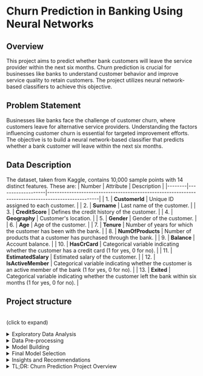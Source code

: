 
# Churn Prediction in Banking Using Neural Networks


## Overview
This project aims to predict whether bank customers will leave the service provider within the next six months. Churn prediction is crucial for businesses like banks to understand customer behavior and improve service quality to retain customers. The project utilizes neural network-based classifiers to achieve this objective.
## Problem Statement
Businesses like banks face the challenge of customer churn, where customers leave for alternative service providers. Understanding the factors influencing customer churn is essential for targeted improvement efforts. The objective is to build a neural network-based classifier that predicts whether a bank customer will leave within the next six months.
## Data Description

The dataset, taken from Kaggle, contains 10,000 sample points with 14 distinct features. These are:
| Number | Attribute         | Description                                                                                       |
|--------|-------------------|---------------------------------------------------------------------------------------------------|
| 1.     | **CustomerId**    | Unique ID assigned to each customer.                                                             |
| 2.     | **Surname**       | Last name of the customer.                                                                       |
| 3.     | **CreditScore**   | Defines the credit history of the customer.                                                       |
| 4.     | **Geography**     | Customer's location.                                                                              |
| 5.     | **Gender**        | Gender of the customer.                                                                           |
| 6.     | **Age**           | Age of the customer.                                                                              |
| 7.     | **Tenure**        | Number of years for which the customer has been with the bank.                                     |
| 8.     | **NumOfProducts** | Number of products that a customer has purchased through the bank.                                 |
| 9.     | **Balance**       | Account balance.                                                                                  |
| 10.    | **HasCrCard**     | Categorical variable indicating whether the customer has a credit card (1 for yes, 0 for no).     |
| 11.    | **EstimatedSalary** | Estimated salary of the customer.                                                              |
| 12.    | **IsActiveMember** | Categorical variable indicating whether the customer is an active member of the bank (1 for yes, 0 for no). |
| 13.    | **Exited**        | Categorical variable indicating whether the customer left the bank within six months (1 for yes, 0 for no). |

## Project structure
<br> (click to expand)

<details>
<summary>Exploratory Data Analysis</summary>

<h2>Exploratory Data Analysis (EDA) Insights</h2>


#### Overall Churn Rate
- **Bank Churn Rate:** 20.4% of customers have exited the bank, while 79.6% remain.
 <center>

![exited_not](https://github.com/Shreya971309/-Banks-Churn-Prediction-Neural-Network-Modelling/assets/156785157/ecac545c-42b5-470f-b59f-1d5eb14954ca)
</center>

#### Gender Disparity
- **Gender Churn Analysis:** Women exhibit a higher churn rate (25%) compared to men (16.4%).
<center>
  
  ![gender](https://github.com/Shreya971309/-Banks-Churn-Prediction-Neural-Network-Modelling/assets/156785157/040ec1db-ee94-4a19-933d-b9b0f3b6af57)

</center>

#### Geographic Influence
- **Regional Churn Patterns:** Germany experiences the highest churn rate (32%) among all countries, followed by France (16.1%) and Spain (16.6%).
<center>
  
  ![geography](https://github.com/Shreya971309/-Banks-Churn-Prediction-Neural-Network-Modelling/assets/156785157/22cd4de6-e40b-4f6e-8d83-2d17e099f313)

  
</center>

#### Tenure Impact
- **Tenure and Churn Relationship:** Customers with shorter tenure, particularly 0 and 1 year, show elevated churn rates.
  <center>
![tenure](https://github.com/Shreya971309/-Banks-Churn-Prediction-Neural-Network-Modelling/assets/156785157/4fb17255-b9c1-4276-bbac-7f5f20d3da08)

  </center>


#### Product Purchases
- **Product Impact on Churn:** All customers with 4 product purchases have churned, whereas those with 2 products exhibit the lowest churn rate.
<center>
  
  ![no_of_prods](https://github.com/Shreya971309/-Banks-Churn-Prediction-Neural-Network-Modelling/assets/156785157/93fd5c04-5767-463a-a6ef-51d3bd64c5c9)

</center>

#### Membership Activity
- **Active Membership vs. Churn:** Non-active members demonstrate a higher propensity to churn.
<center>
  
  ![active_non_active](https://github.com/Shreya971309/-Banks-Churn-Prediction-Neural-Network-Modelling/assets/156785157/528e42f5-dcf9-4a06-8e52-5ea03897afb3)

</center>

#### Credit Card Ownership
- **Credit Card Influence on Churn:** Churn rates are comparable between customers with and without credit cards.
<center>
  
  ![credit_card](https://github.com/Shreya971309/-Banks-Churn-Prediction-Neural-Network-Modelling/assets/156785157/39b00797-7af8-4b06-98fd-6dd8663e8574)

</center>


</details>

<details>
<summary>Data Pre-processing</summary>

<h2>Data Preprocessing</h2>

### Missing Value and Duplicate Data Treatment

No missing or duplicated values were found in the dataset, so no treatment was necessary.

### Outlier Removal

Although outliers were detected in the "Age" and "CreditScore" features, they were retained. These outliers may offer valuable insights into the diversity of the dataset.

### Dummy Creation for Geography and Gender

Categorical variables such as "Geography" and "Gender" were converted into dummy variables.

### Data Split

The dataset was split into training, validation, and test sets:

- **Training Set (X_train, y_train):** 64% of the data
- **Validation Set (X_val, y_val):** 16% of the data
- **Test Set (X_test, y_test):** 20% of the data

### Scaling

The numerical columns were scaled using the standard scaler to ensure consistency in feature magnitudes.


</details>

<details>
<summary>Model Building</summary>

## Model Building

### Model Evaluation Criterion

Recall is prioritized, especially when the cost of false negatives is high. In customer churn prediction, reducing false negatives is crucial as it minimizes missed opportunities to retain customers by providing incentives to prevent them from leaving.

### Models

- **SGD Optimizer**: Uses Stochastic Gradient Descent (SGD) to update model weights in small batches, aiming for gradual loss function minimization.

- **Adam Optimizer**: Utilizes Adam optimizer, adapting learning rates for each parameter, leading to faster convergence and improved performance, especially on large datasets.

- **Adam Optimizer with Dropout (Dropout rate: 0.2)**: Incorporates dropout regularization, randomly removing 20% of neurons during training to prevent overfitting by reducing dependency on specific neurons.

- **Adam Optimizer with Hyperparameter Tuning**: Employs grid search to find the best hyperparameter combination (batch size and learning rate) for optimizing model performance.

- **Balanced Data with SMOTE and Adam Optimizer (Oversampling)**: Addresses class imbalance by oversampling the minority class using SMOTE in combination with Adam optimizer during training, enhancing the model's ability to learn from minority class instances.




</details>



<details>
<summary>Final Model Selection</summary>
  
<h2>Final Model Selection</h2> 

### Evaluation Metrics

- **ROC-AUC**: Assesses the model's ability to rank customers based on their likelihood of churning, providing insights into how well the model discriminates between churners and non-churners.

- **Accuracy**: Reflects the proportion of correct predictions made by the model, offering a general measure of its overall correctness.

- **Precision**: Indicates the model's precision in identifying customers who actually churn, capturing the proportion of true churners among all predicted churners.

- **Recall**: Measures the model's ability to capture all customers who are likely to churn, revealing its capability to identify all positive instances correctly.

- **F1-score**: Combines precision and recall into a single metric, offering a balanced assessment of the model's performance, especially in scenarios where there is an imbalance between churned and non-churned customers.
### Model-1: SGD Optimizer
| Metric   | Accuracy | Precision | Recall   | F1 Score | AUC Score |
|----------|----------|-----------|----------|----------|-----------|
| Score    | 0.718125 | 0.392796  | 0.702454 | 0.50385  | 0.80      |

### Model-2: Adam Optimizer
| Metric   | Accuracy | Precision | Recall   | F1 Score | AUC Score |
|----------|----------|-----------|----------|----------|-----------|
| Score    | 0.780625 | 0.474227  | 0.705521 | 0.567201 | 0.87      |

### Model-3: Adam Optimizer with Dropout (Dropout rate: 0.2)
| Metric   | Accuracy | Precision | Recall   | F1 Score | AUC Score |
|----------|----------|-----------|----------|----------|-----------|
| Score    | 0.7775   | 0.47012   | 0.723926 | 0.570048 | 0.86      |

### Model-4: Adam Optimizer with Hyperparameter Tuning
| Metric   | Accuracy | Precision | Recall   | F1 Score | AUC Score |
|----------|----------|-----------|----------|----------|-----------|
| Score    | 0.765    | 0.451172  | 0.708589 | 0.551313 | 0.86      |

### Model-5: Balanced Data with SMOTE and Adam Optimizer (Oversampling)
| Metric   | Accuracy | Precision | Recall   | F1 Score | AUC Score |
|----------|----------|-----------|----------|----------|-----------|
| Score    | 0.73625  | 0.413978  | 0.708589 | 0.522624 | 0.87      |

### Final Model
After evaluating all considered models, we determined that the model incorporating the Adam optimizer and dropout rate of 0.2 (Model 3) exhibited the highest recall value. In the context of our specific problem statement, where correctly identifying customers likely to leave is crucial, recall serves as an important metric. Therefore, we select Model 3 as our final model for predicting values on the test set.

| Metric    | Score    |
|-----------|----------|
| Accuracy  | 0.73625  |
| Precision | 0.413978 |
| Recall    | 0.708589 |
| F1 Score  | 0.522624 |
| AUC       | 0.83     |

- **Accuracy (0.73625)**: The model correctly predicted the customer churn for about 73.625% of the customers in the test set.
- **Precision (0.413978)**: When the model predicts a customer will churn, it is correct about 41.3978% of the time. The model may be overestimating customer churn, leading to unnecessary retention efforts.
- **Recall (0.708589)**: The model correctly identified 70.8589% of the customers who actually churned. This is crucial to identify as many churning customers as possible.
- **F1 Score (0.522624)**: An F1 score of 52.2624% indicates that there is room for improvement in achieving a better balance.
- **AUC (0.83)**: An AUC score of 0.83 on the test set indicates relatively good performance of the model in distinguishing between positive and negative instances. Therefore, the model has a high probability of ranking a randomly chosen positive instance higher than a randomly chosen negative instance.
<center>
  
![AUC_ROC](https://github.com/Shreya971309/-Banks-Churn-Prediction-Neural-Network-Modelling/assets/156785157/ce78e0bf-b3dd-4f3d-8d56-4648de72a3a5)

  
</center>

<center>
  
  ![confusion_matrix](https://github.com/Shreya971309/-Banks-Churn-Prediction-Neural-Network-Modelling/assets/156785157/96c7c569-7838-4857-a73e-7fb90693e91b)

</center>


</details>

<details>
<summary>Insights and Recommendations</summary>
<h2> Insights and Recommendations</h2>

#### Engagement of Dormant Members
The bank may consider launching a campaign to re-engage dormant members and convert them into active clients. This could involve reaching out to them with exclusive deals, incentives, or personalized financial guidance to help them make the most out of their accounts.

#### Product Retention and Diversification
Encouraging customers to diversify their product holdings could be beneficial, especially considering that a significant proportion (51%) of customers only own one product. Implementing retention strategies to retain clients with multiple products, such as offering incentives or bundled services, could be effective.

#### Services Tailored to Age
Given the positive correlation between leaving a bank and age, the bank should consider offering age-specific services or incentives to retain customers across different age groups. Customizing services to cater to various life stages could enhance client retention.

#### Retention Strategies Based on Tenure
Customers with shorter tenures, specifically one year and zero years, exhibit higher rates of churn. Implementing promotions, personalized services, or onboarding programs targeted at acquiring and retaining customers during the early years of their banking relationship could mitigate churn.

</details>

<details>
<summary>TL;DR: Churn Prediction Project Overview</summary>
  
### TL;DR: Churn Prediction Project Overview

- **Objective**: Develop neural network models to predict bank customer churn within the next six months.

- **Key Steps**:
  - Explored dataset, handled preprocessing tasks like missing values and encoding.
  - Built neural network models using different optimizers like SGD and Adam.
  - Enhanced model performance through techniques like dropout and hyperparameter tuning.
  - Selected the model with the highest recall (Adam optimizer with dropout rate of 0.2) for predicting customer churn.

- **Actual Insights & Recommendations**:
  - **Engagement of Dormant Members**: Re-engage dormant members with exclusive deals or personalized financial guidance.
  - **Product Retention and Diversification**: Encourage customers to diversify their product holdings and implement retention techniques.
  - **Services Tailored to Age**: Offer age-specific services or incentives to retain customers across different age groups.
  - **Retention Strategies Based on Tenure**: Implement promotions, personalized services, or onboarding programs for new customers.

</details>
